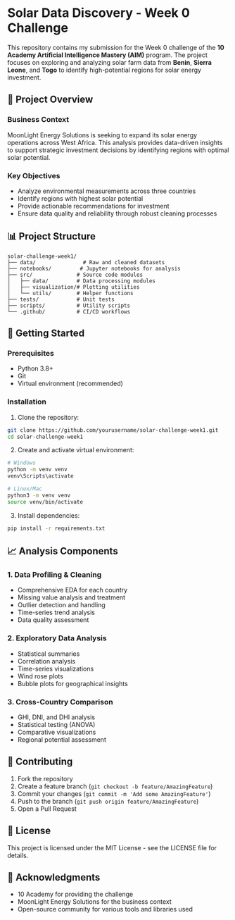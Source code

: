 # Solar Data Discovery - Week 0 Challenge

This repository contains my submission for the Week 0 challenge of the **10 Academy Artificial Intelligence Mastery (AIM)** program. The project focuses on exploring and analyzing solar farm data from **Benin**, **Sierra Leone**, and **Togo** to identify high-potential regions for solar energy investment.

## 🎯 Project Overview

### Business Context
MoonLight Energy Solutions is seeking to expand its solar energy operations across West Africa. This analysis provides data-driven insights to support strategic investment decisions by identifying regions with optimal solar potential.

### Key Objectives
- Analyze environmental measurements across three countries
- Identify regions with highest solar potential
- Provide actionable recommendations for investment
- Ensure data quality and reliability through robust cleaning processes

## 📊 Project Structure

```
solar-challenge-week1/
├── data/               # Raw and cleaned datasets
├── notebooks/         # Jupyter notebooks for analysis
├── src/              # Source code modules
│   ├── data/         # Data processing modules
│   ├── visualization/# Plotting utilities
│   └── utils/        # Helper functions
├── tests/            # Unit tests
├── scripts/          # Utility scripts
└── .github/          # CI/CD workflows
```

## 🚀 Getting Started

### Prerequisites
- Python 3.8+
- Git
- Virtual environment (recommended)

### Installation

1. Clone the repository:
```bash
git clone https://github.com/yourusername/solar-challenge-week1.git
cd solar-challenge-week1
```

2. Create and activate virtual environment:
```bash
# Windows
python -m venv venv
venv\Scripts\activate

# Linux/Mac
python3 -m venv venv
source venv/bin/activate
```

3. Install dependencies:
```bash
pip install -r requirements.txt
```

## 📈 Analysis Components

### 1. Data Profiling & Cleaning
- Comprehensive EDA for each country
- Missing value analysis and treatment
- Outlier detection and handling
- Time-series trend analysis
- Data quality assessment

### 2. Exploratory Data Analysis
- Statistical summaries
- Correlation analysis
- Time-series visualizations
- Wind rose plots
- Bubble plots for geographical insights

### 3. Cross-Country Comparison
- GHI, DNI, and DHI analysis
- Statistical testing (ANOVA)
- Comparative visualizations
- Regional potential assessment

## 🤝 Contributing

1. Fork the repository
2. Create a feature branch (`git checkout -b feature/AmazingFeature`)
3. Commit your changes (`git commit -m 'Add some AmazingFeature'`)
4. Push to the branch (`git push origin feature/AmazingFeature`)
5. Open a Pull Request

## 📝 License

This project is licensed under the MIT License - see the LICENSE file for details.

## 🙏 Acknowledgments

- 10 Academy for providing the challenge
- MoonLight Energy Solutions for the business context
- Open-source community for various tools and libraries used